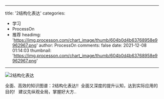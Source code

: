 
---
title: '2结构化表达'
categories: 
 - 学习
 - ProcessOn
 - 推荐
headimg: 'https://img.processon.com/chart_image/thumb/604b0d4b63768958e9962967.png'
author: ProcessOn
comments: false
date: 2021-12-08 01:14:03
thumbnail: 'https://img.processon.com/chart_image/thumb/604b0d4b63768958e9962967.png'
---

<div>   
<img class="thumb" alt="2结构化表达" src="https://img.processon.com/chart_image/thumb/604b0d4b63768958e9962967.png" referrerpolicy="no-referrer">
<p>全面、高效的知识图谱：2结构化表达!!
 全面又深度的提升认知，达到实际应用的目的!
  建议先纵观全局，掌握好大方..</p>  
</div>
            